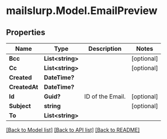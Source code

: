 # mailslurp.Model.EmailPreview
## Properties

Name | Type | Description | Notes
------------ | ------------- | ------------- | -------------
**Bcc** | **List&lt;string&gt;** |  | [optional] 
**Cc** | **List&lt;string&gt;** |  | [optional] 
**Created** | **DateTime?** |  | 
**CreatedAt** | **DateTime?** |  | 
**Id** | **Guid?** | ID of the Email. | [optional] 
**Subject** | **string** |  | [optional] 
**To** | **List&lt;string&gt;** |  | 

[[Back to Model list]](../README.md#documentation-for-models) [[Back to API list]](../README.md#documentation-for-api-endpoints) [[Back to README]](../README.md)

